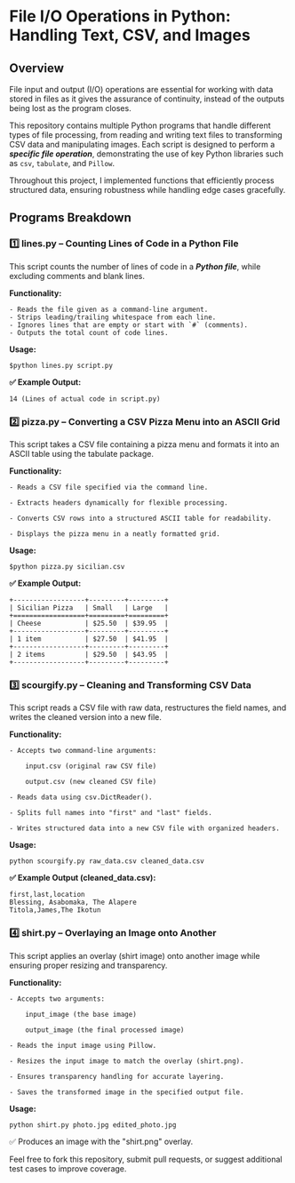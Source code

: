 # File I/O Operations in Python: Handling Text, CSV, and Images  

## **Overview**  
File input and output (I/O) operations are essential for working with data stored in files as it gives the assurance of continuity, instead of the outputs being lost as the program closes.

This repository contains multiple Python programs that handle different types of file processing, from reading and writing text files to transforming CSV data and manipulating images. Each script is designed to perform a ***specific file operation***, demonstrating the use of key Python libraries such as `csv`, `tabulate`, and `Pillow`.  

Throughout this project, I implemented functions that efficiently process structured data, ensuring robustness while handling edge cases gracefully.

## **Programs Breakdown**  

### **1️⃣ lines.py – Counting Lines of Code in a Python File** 

This script counts the number of lines of code in a ***Python file***, while excluding comments and blank lines.  

**Functionality:**  

    - Reads the file given as a command-line argument.  
    - Strips leading/trailing whitespace from each line.  
    - Ignores lines that are empty or start with `#` (comments).  
    - Outputs the total count of code lines.  

**Usage:**  

    $python lines.py script.py

**✅ Example Output:**

    14 (Lines of actual code in script.py)

### **2️⃣ pizza.py – Converting a CSV Pizza Menu into an ASCII Grid**

This script takes a CSV file containing a pizza menu and formats it into an ASCII table using the tabulate package.

**Functionality:**

    - Reads a CSV file specified via the command line.

    - Extracts headers dynamically for flexible processing.

    - Converts CSV rows into a structured ASCII table for readability.

    - Displays the pizza menu in a neatly formatted grid.

**Usage:**

    $python pizza.py sicilian.csv

**✅ Example Output:**

    +------------------+---------+---------+
    | Sicilian Pizza   | Small   | Large   |
    +==================+=========+=========+
    | Cheese           | $25.50  | $39.95  |
    +------------------+---------+---------+
    | 1 item           | $27.50  | $41.95  |
    +------------------+---------+---------+
    | 2 items          | $29.50  | $43.95  |
    +------------------+---------+---------+

### **3️⃣ scourgify.py – Cleaning and Transforming CSV Data**

This script reads a CSV file with raw data, restructures the field names, and writes the cleaned version into a new file.

**Functionality:**

    - Accepts two command-line arguments:

        input.csv (original raw CSV file)

        output.csv (new cleaned CSV file)

    - Reads data using csv.DictReader().

    - Splits full names into "first" and "last" fields.

    - Writes structured data into a new CSV file with organized headers.

**Usage:**

    python scourgify.py raw_data.csv cleaned_data.csv

**✅ Example Output (cleaned_data.csv):**

    first,last,location
    Blessing, Asabomaka, The Alapere
    Titola,James,The Ikotun

### **4️⃣ shirt.py – Overlaying an Image onto Another**

This script applies an overlay (shirt image) onto another image while ensuring proper resizing and transparency.

**Functionality:**

    - Accepts two arguments:

        input_image (the base image)

        output_image (the final processed image)

    - Reads the input image using Pillow.

    - Resizes the input image to match the overlay (shirt.png).

    - Ensures transparency handling for accurate layering.

    - Saves the transformed image in the specified output file.

**Usage:**

    python shirt.py photo.jpg edited_photo.jpg

✅ Produces an image with the "shirt.png" overlay.

Feel free to fork this repository, submit pull requests, or suggest additional test cases to improve coverage.